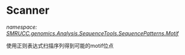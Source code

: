 ﻿# Scanner
_namespace: [SMRUCC.genomics.Analysis.SequenceTools.SequencePatterns.Motif](./index.md)_

使用正则表达式扫描序列得到可能的motif位点





